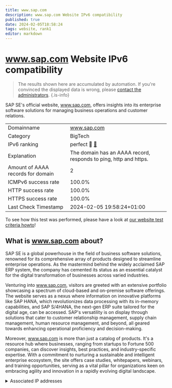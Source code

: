 ```yaml
---
title: www.sap.com
description: www.sap.com Website IPv6 compatibility
published: true
date: 2024-02-05T18:58:24
tags: website, rank1
editor: markdown
---
```


# www.sap.com Website IPv6 compatibility

> The results shown here are accumulated by automation. If you're convinced the displayed data is wrong, please [contact the administrators](/howto/chat). 
{.is-info}

SAP SE's official website, www.sap.com, offers insights into its enterprise software solutions for managing business operations and customer relations.


|   |   |
| - | - |
| Domainname | www.sap.com
| Category | BigTech |
| IPv6 ranking | perfect :1st_place_medal: [🔗](/howto/ranking) |
| Explanation | The domain has an AAAA record, responds to ping, http and https. |
| Amount of AAAA records for domain | 2 |
| ICMPv6 success rate | 100.0%|
| HTTP success rate | 100.0% |
| HTTPS success rate | 100.0% |
| Last Check Timestamp | 2024-02-05 19:58:24+01:00 |

To see how this test was performed, please have a look at [our website test criteria howto](/howto/testcriteria/website)!


## What is www.sap.com about?
SAP SE is a global powerhouse in the field of business software solutions, renowned for its comprehensive array of products designed to streamline enterprise operations. As the mastermind behind the widely acclaimed SAP ERP system, the company has cemented its status as an essential catalyst for the digital transformation of businesses across varied industries.

Venturing into www.sap.com, visitors are greeted with an extensive portfolio showcasing a spectrum of cloud-based and on-premise software offerings. The website serves as a nexus where information on innovative platforms like SAP HANA, which revolutionizes data processing with its in-memory capabilities, and SAP S/4HANA, the next-gen ERP suite tailored for the digital age, can be accessed. SAP's versatility is on display through solutions that cater to customer relationship management, supply chain management, human resource management, and beyond, all geared towards enhancing operational proficiency and decision-making.

Moreover, www.sap.com is more than just a catalog of products. It's a resource hub where businesses, ranging from startups to Fortune 500 companies, can discover insights, best practices, and industry-specific expertise. With a commitment to nurturing a sustainable and intelligent enterprise ecosystem, the site offers case studies, whitepapers, webinars, and training opportunities, serving as a vital pillar for organizations keen on embracing agility and innovation in a rapidly evolving digital landscape.



<details>
<summary>Associated IP addresses</summary>

2a02:26f0:280:18a::1e22

2a02:26f0:280:195::1e22

</details>
